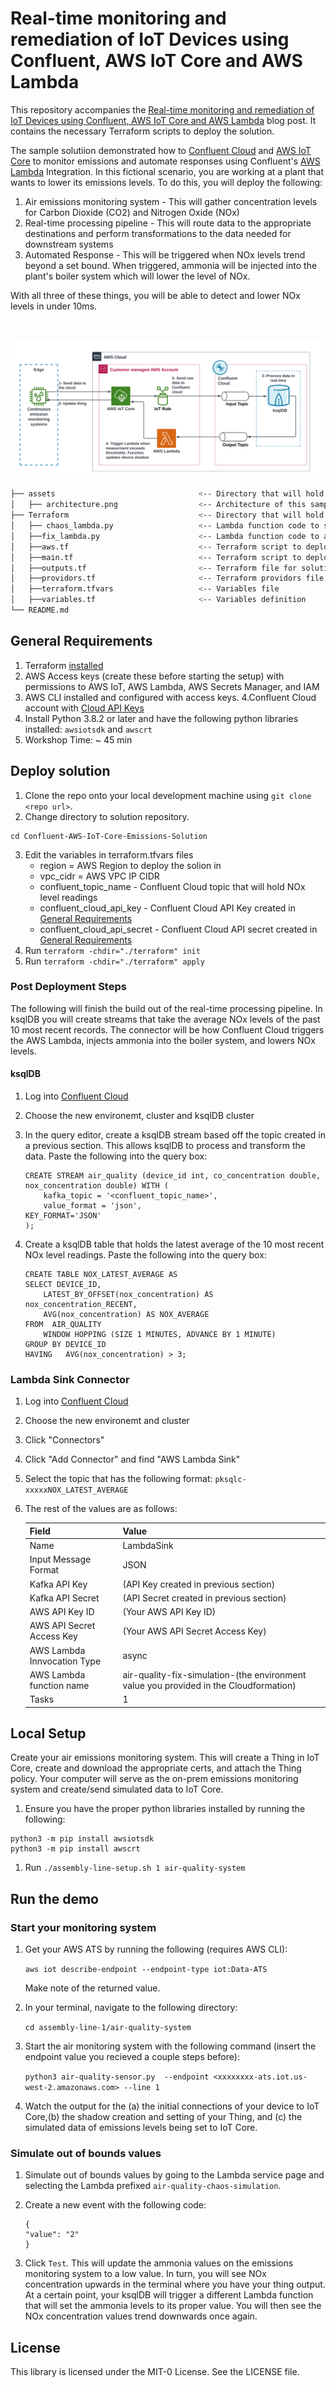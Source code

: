 #  Real-time monitoring and remediation of IoT Devices using Confluent, AWS IoT Core and AWS Lambda

This repository accompanies the [Real-time monitoring and remediation of IoT Devices using Confluent, AWS IoT Core and AWS Lambda](https://aws.amazon.com/blogs) blog post. It contains the necessary Terraform scripts to deploy the solution. 

The sample solutiion demonstrated how to [Confluent Cloud](https://www.confluent.io/confluent-cloud/) and [AWS IoT Core](https://aws.amazon.com/iot-core/)  to monitor emissions and automate responses using Confluent's [AWS Lambda](https://aws.amazon.com/lambda/) Integration. In this fictional scenario, you are working at a plant that wants to lower its emissions levels. To do this, you will deploy the following:
1. Air emissions monitoring system - This will gather concentration levels for Carbon Dioxide (CO2) and Nitrogen Oxide (NOx)
2. Real-time processing pipeline - This will route data to the appropriate destinations and perform transformations to the data needed for downstream systems
3. Automated Response - This will be triggered when NOx levels trend beyond a set bound. When triggered, ammonia will be injected into the plant's boiler system which will lower the level of NOx.

With all three of these things, you will be able to detect and lower NOx levels in under 10ms.

<br>

![Architecture Diagram](assets/architecture.png)


```bash
├── assets                                <-- Directory that will hold solution diagrams
│   ├── architecture.png                  <-- Architecture of this sample solution
├── Terraform                             <-- Directory that will hold Terrafom Scripts and Solution Artifacts
│   ├── chaos_lambda.py                   <-- Lambda function code to simulate out of bounds NOx readings
│   ├──fix_lambda.py                      <-- Lambda function code to automate NOx level adjustments
│   ├──aws.tf                             <-- Terraform script to deploy AWS resources
│   ├──main.tf                            <-- Terraform script to deploy Confluent resources
│   ├──outputs.tf                         <-- Terraform file for solution outputs
│   ├──providors.tf                       <-- Terraform providors file
│   ├──terraform.tfvars                   <-- Variables file
│   ├──variables.tf                       <-- Variables definition                       
└── README.md
```


## General Requirements
1. Terraform [installed](https://developer.hashicorp.com/terraform/tutorials/aws-get-started/install-cli)
2. AWS Access keys (create these before starting the setup) with permissions to AWS IoT, AWS Lambda, AWS Secrets Manager, and IAM
3. AWS CLI installed and configured with access keys.
4.Confluent Cloud account with [Cloud API Keys](https://docs.confluent.io/cloud/current/access-management/authenticate/api-keys/api-keys.html#cloud-cloud-api-keys)
5. Install Python 3.8.2 or later and have the following python libraries installed: `awsiotsdk` and `awscrt`
6. Workshop Time: ~ 45 min


## Deploy solution

1. Clone the repo onto your local development machine using `git clone <repo url>`.
2. Change directory to solution repository.

```
cd Confluent-AWS-IoT-Core-Emissions-Solution

```

3. Edit the variables in terraform.tfvars files
    * region = AWS Region to deploy the solion in
    * vpc_cidr = AWS VPC IP CIDR
    * confluent_topic_name - Confluent Cloud topic that will hold NOx level readings
    * confluent_cloud_api_key - Confluent Cloud API Key created in [General Requirements](#general-requirements)
    * confluent_cloud_api_secret -  Confluent Cloud API secret created in [General Requirements](#general-requirements)
4. Run ```terraform -chdir="./terraform" init```
5. Run ```terraform -chdir="./terraform" apply```


### Post Deployment Steps

The following will finish the build out of the real-time processing pipeline. In ksqlDB you will create streams that take the average NOx levels of the past 10 most recent records. The connector will be how Confluent Cloud triggers the AWS Lambda, injects ammonia into the boiler system, and lowers NOx levels.

#### ksqlDB
1. Log into [Confluent Cloud](https://www.confluent.cloud)
2. Choose the new environemt, cluster and ksqlDB cluster
3. In the query editor, create a ksqlDB stream based off the topic created in a previous section. This allows ksqlDB to process and transform the data. Paste the following into the query box:
    ```
    CREATE STREAM air_quality (device_id int, co_concentration double, nox_concentration double) WITH (
        kafka_topic = '<confluent_topic_name>',
        value_format = 'json',
    KEY_FORMAT='JSON'
    );
    ```

4. Create a ksqlDB table that holds the latest average of the 10 most recent NOx level readings. Paste the following into the query box:
    ```
    CREATE TABLE NOX_LATEST_AVERAGE AS
    SELECT DEVICE_ID,
        LATEST_BY_OFFSET(nox_concentration) AS nox_concentration_RECENT,
        AVG(nox_concentration) AS NOX_AVERAGE
    FROM  AIR_QUALITY 
        WINDOW HOPPING (SIZE 1 MINUTES, ADVANCE BY 1 MINUTE)
    GROUP BY DEVICE_ID
    HAVING   AVG(nox_concentration) > 3;
    ```
    
### Lambda Sink Connector
1. Log into [Confluent Cloud](https://www.confluent.cloud)
2. Choose the new environemt and cluster
2. Click "Connectors"
3. Click "Add Connector" and find "AWS Lambda Sink"
4. Select the topic that has the following format: `pksqlc-xxxxxNOX_LATEST_AVERAGE `
5. The rest of the values are as follows:

    | Field      | Value |
    | ----------- | ----------- |
    | Name      | LambdaSink       |
    | Input Message Format   | JSON        |
    |  Kafka API Key      | (API Key created in previous section)      |
    | Kafka API Secret    | (API Secret created in previous section)         |
    |  AWS API Key ID     | (Your AWS API Key ID)      |
    | AWS API Secret Access Key   | (Your AWS API Secret Access Key)         |
    | AWS Lambda Innvocation Type      | async       |
    | AWS Lambda function name      | air-quality-fix-simulation-(the environment value you provided in the Cloudformation)       |
    | Tasks      | 1       |
    
    
    
## Local Setup
Create your air emissions monitoring system. This will create a Thing in IoT Core, create and download the appropriate certs, and attach the Thing policy. Your computer will serve as the on-prem emissions monitoring system and create/send simulated data to IoT Core.
1. Ensure you have the proper python libraries installed by running the following:
```
python3 -m pip install awsiotsdk
python3 -m pip install awscrt 
```
1. Run `./assembly-line-setup.sh 1 air-quality-system `


## Run the demo

### Start your monitoring system
1. Get your AWS ATS by running the following (requires AWS CLI):


    `aws iot describe-endpoint --endpoint-type iot:Data-ATS`
    
    Make note of the returned value.
2. In your terminal, navigate to the following directory:

    ```cd assembly-line-1/air-quality-system```
2. Start the air monitoring system with the following command (insert the endpoint value you recieved a couple steps before):
    
    `python3 air-quality-sensor.py  --endpoint <xxxxxxxx-ats.iot.us-west-2.amazonaws.com> --line 1 `


3. Watch the output for the (a) the initial connections of your device to IoT Core,(b) the shadow creation and setting of your Thing, and (c) the simulated data of emissions levels being set to IoT Core. 

### Simulate out of bounds values
1. Simulate out of bounds values by going to the Lambda service page and selecting the Lambda prefixed `air-quality-chaos-simulation`. 

2. Create a new event with the following code:
    ```
    {
    "value": "2"
    }
    ```

3. Click `Test`. This will update the ammonia values on the emissions monitoring system to a low value. In turn, you will see NOx concentration upwards in the terminal where you have your thing output. At a certain point, your ksqlDB will trigger a different Lambda function that will set the ammonia levels to its proper value. You will then see the NOx concentration values trend downwards once again.


## License
This library is licensed under the MIT-0 License. See the LICENSE file.






